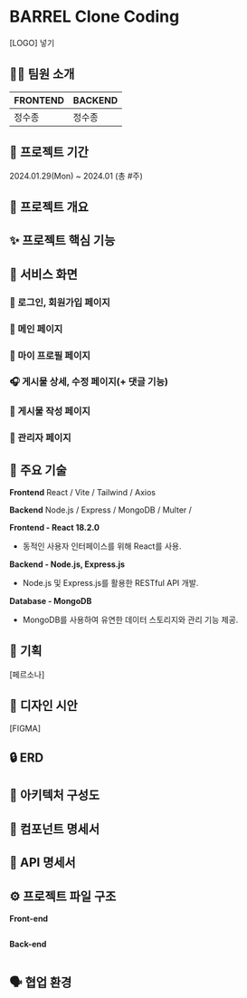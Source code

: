 # BARREL Clone Coding

[LOGO] 넣기

## 👨‍💻 팀원 소개

| FRONTEND | BACKEND |
| -------- | ------- |
| 정수종   | 정수종  |

## 📅 프로젝트 기간

2024.01.29(Mon) ~ 2024.01 (총 #주)

## 🌟 프로젝트 개요

## ✨ 프로젝트 핵심 기능

## 🎵 서비스 화면

### 🎺 로그인, 회원가입 페이지

### 🎸 메인 페이지

### 💾 마이 프로필 페이지

### 🎧 게시물 상세, 수정 페이지(+ 댓글 기능)

### 💬 게시물 작성 페이지

### 🎹 관리자 페이지

## 🔨 주요 기술

**Frontend**
React / Vite / Tailwind / Axios

**Backend**
Node.js / Express / MongoDB / Multer / 

**Frontend - React 18.2.0**

- 동적인 사용자 인터페이스를 위해 React를 사용.

**Backend - Node.js, Express.js**

- Node.js 및 Express.js를 활용한 RESTful API 개발.

**Database - MongoDB**

- MongoDB를 사용하여 유연한 데이터 스토리지와 관리 기능 제공.

## 📝 기획

[페르소나]

## 💄 디자인 시안

[FIGMA]

## 🔒 ERD

## 📄 아키텍처 구성도

## 📄 컴포넌트 명세서

## 📄 API 명세서

## ⚙️ 프로젝트 파일 구조

**Front-end**

```

```

**Back-end**

```

```

## 🗣 협업 환경
